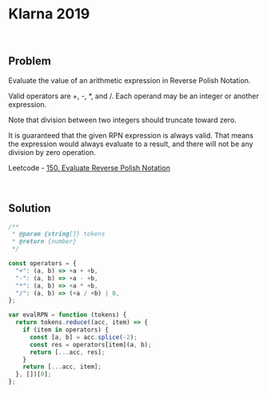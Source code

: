 # Klarna 2019

&nbsp;
## Problem

Evaluate the value of an arithmetic expression in Reverse Polish Notation.

Valid operators are +, -, \*, and /. Each operand may be an integer or another expression.

Note that division between two integers should truncate toward zero.

It is guaranteed that the given RPN expression is always valid. That means the expression would always evaluate to a result, and there will not be any division by zero operation.

Leetcode - [150. Evaluate Reverse Polish Notation](https://leetcode.com/problems/evaluate-reverse-polish-notation/)

&nbsp;

## Solution

```js
/**
 * @param {string[]} tokens
 * @return {number}
 */

const operators = {
  "+": (a, b) => +a + +b,
  "-": (a, b) => +a - +b,
  "*": (a, b) => +a * +b,
  "/": (a, b) => (+a / +b) | 0,
};

var evalRPN = function (tokens) {
  return tokens.reduce((acc, item) => {
    if (item in operators) {
      const [a, b] = acc.splice(-2);
      const res = operators[item](a, b);
      return [...acc, res];
    }
    return [...acc, item];
  }, [])[0];
};
```
